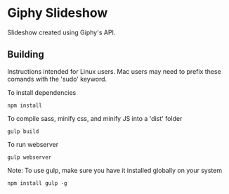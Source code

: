# Giphy Slideshow

Slideshow created using Giphy's API.

## Building

Instructions intended for Linux users. Mac users may need to prefix these comands with the 'sudo' keyword.

To install dependencies

```shell
npm install
```

To compile sass, minify css, and minify JS into a 'dist' folder

```shell
gulp build
```

To run webserver
```shell
gulp webserver
```

Note: To use gulp, make sure you have it installed globally on your system

```shell
npm install gulp -g
```
